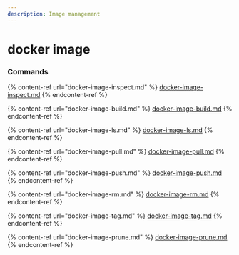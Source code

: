 ```yaml
---
description: Image management
---
```


# docker image

### Commands

{% content-ref url="docker-image-inspect.md" %}
[docker-image-inspect.md](docker-image-inspect.md)
{% endcontent-ref %}

{% content-ref url="docker-image-build.md" %}
[docker-image-build.md](docker-image-build.md)
{% endcontent-ref %}

{% content-ref url="docker-image-ls.md" %}
[docker-image-ls.md](docker-image-ls.md)
{% endcontent-ref %}

{% content-ref url="docker-image-pull.md" %}
[docker-image-pull.md](docker-image-pull.md)
{% endcontent-ref %}

{% content-ref url="docker-image-push.md" %}
[docker-image-push.md](docker-image-push.md)
{% endcontent-ref %}

{% content-ref url="docker-image-rm.md" %}
[docker-image-rm.md](docker-image-rm.md)
{% endcontent-ref %}

{% content-ref url="docker-image-tag.md" %}
[docker-image-tag.md](docker-image-tag.md)
{% endcontent-ref %}

{% content-ref url="docker-image-prune.md" %}
[docker-image-prune.md](docker-image-prune.md)
{% endcontent-ref %}
